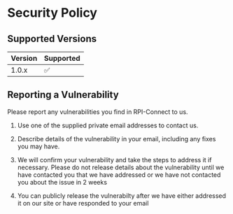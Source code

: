 # Security Policy

## Supported Versions

| Version | Supported          |
| ------- | ------------------ |
| 1.0.x   | :white_check_mark: |


## Reporting a Vulnerability
Please report any vulnerabilities you find in RPI-Connect to us.

1. Use one of the supplied private email addresses to contact us.

2. Describe details of the vulnerability in your email, including any fixes you may have.

3. We will confirm your vulnerability and take the steps to address it if necessary.
   Please do not release details about the vulnerability until we have contacted you that we have addressed or we have not contacted you about the issue in 2 weeks

4. You can publicly release the vulnerabilty after we have either addressed it on our site or have responded to your email
